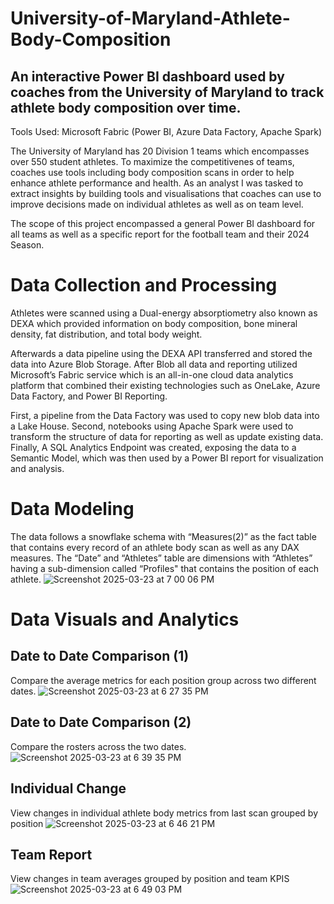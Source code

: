 # University-of-Maryland-Athlete-Body-Composition
## An interactive Power BI dashboard used by coaches from the University of Maryland to track athlete body composition over time.
Tools Used: Microsoft Fabric (Power BI, Azure Data Factory, Apache Spark)

The University of Maryland has 20 Division 1 teams which encompasses over 550 student athletes. To maximize the competitivenes of teams, coaches use tools including body composition scans in order to help enhance athlete performance and health. As an analyst I was tasked to extract insights by building tools and visualisations that coaches can use to improve decisions made on individual athletes as well as on team level.

The scope of this project encompassed a general Power BI dashboard for all teams as well as a specific report for the football team and their 2024 Season. 

# Data Collection and Processing

Athletes were scanned using a Dual-energy absorptiometry also known as DEXA which provided information on body composition, bone mineral density, fat distribution, and total body weight. 

Afterwards a data pipeline using the DEXA API transferred and stored the data into Azure Blob Storage. After Blob all data and reporting utilized Microsoft’s Fabric service which is an all-in-one cloud data analytics platform that combined their existing technologies such as OneLake, Azure Data Factory, and Power BI Reporting. 

First, a pipeline from the Data Factory was used to copy new blob data into a Lake House. Second, notebooks using Apache Spark were used to transform the structure of data for reporting as well as update existing data. Finally, A SQL Analytics Endpoint was created, exposing the data to a Semantic Model, which was then used by a Power BI report for visualization and analysis.

# Data Modeling
The data follows a snowflake schema with “Measures(2)” as the fact table that contains every record of an athlete body scan as well as any DAX measures. The “Date” and “Athletes” table are dimensions with “Athletes” having a sub-dimension called “Profiles" that contains the position of each athlete.
![Screenshot 2025-03-23 at 7 00 06 PM](https://github.com/user-attachments/assets/0ea618ee-5251-4d28-b88f-8f1aa75a7b20)

# Data Visuals and Analytics

## Date to Date Comparison (1)
Compare the average metrics for each position group across two different dates.
![Screenshot 2025-03-23 at 6 27 35 PM](https://github.com/user-attachments/assets/e2c3da3b-144e-4368-b97f-619cadd736e2)

## Date to Date Comparison (2)
Compare the rosters across the two dates.
![Screenshot 2025-03-23 at 6 39 35 PM](https://github.com/user-attachments/assets/5dc393b3-f85f-4ba2-93d4-f32967c60723)


## Individual Change
View changes in individual athlete body metrics from last scan grouped by position
![Screenshot 2025-03-23 at 6 46 21 PM](https://github.com/user-attachments/assets/7b8c5575-9458-4b11-84eb-1c921e371a25)

## Team Report
View changes in team averages grouped by position and team KPIS
![Screenshot 2025-03-23 at 6 49 03 PM](https://github.com/user-attachments/assets/fe58aabd-6fb5-4991-8963-8009cd975ff6)
